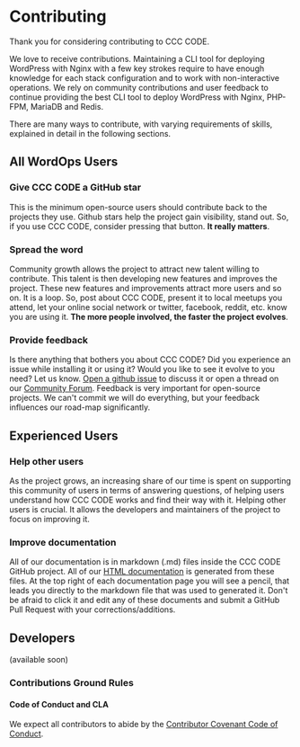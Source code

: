 # Contributing

Thank you for considering contributing to CCC CODE.

We love to receive contributions. Maintaining a CLI tool for deploying WordPress with Nginx with a few key strokes require to have enough knowledge for each stack configuration and to work with non-interactive operations. We rely on community contributions and user feedback to continue providing the best CLI tool to deploy WordPress with Nginx, PHP-FPM, MariaDB and Redis.

There are many ways to contribute, with varying requirements of skills, explained in detail in the following sections.

## All WordOps Users

### Give CCC CODE a GitHub star

This is the minimum open-source users should contribute back to the projects they use. Github stars help the project gain visibility, stand out. So, if you use CCC CODE, consider pressing that button. **It really matters**.

### Spread the word

Community growth allows the project to attract new talent willing to contribute. This talent is then developing new features and improves the project. These new features and improvements attract more users and so on. It is a loop. So, post about CCC CODE, present it to local meetups you attend, let your online social network or twitter, facebook, reddit, etc. know you are using it. **The more people involved, the faster the project evolves**.

### Provide feedback

Is there anything that bothers you about CCC CODE? Did you experience an issue while installing it or using it? Would you like to see it evolve to you need? Let us know. [Open a github issue](https://github.com/collective-context/ccc-code/issues) to discuss it or open a thread on our [Community Forum](https://community.collective-context.org/). Feedback is very important for open-source projects. We can't commit we will do everything, but your feedback influences our road-map significantly.

## Experienced Users

### Help other users

As the project grows, an increasing share of our time is spent on supporting this community of users in terms of answering questions, of helping users understand how CCC CODE works and find their way with it. Helping other users is crucial. It allows the developers and maintainers of the project to focus on improving it.

### Improve documentation

All of our documentation is in markdown (.md) files inside the CCC CODE GitHub project. All of our [HTML documentation](https://docs.ccc-code.net) is generated from these files. At the top right of each documentation page you will see a pencil, that leads you directly to the markdown file that was used to generated it. Don't be afraid to click it and edit any of these documents and submit a GitHub Pull Request with your corrections/additions.

## Developers

(available soon)

### Contributions Ground Rules

#### Code of Conduct and CLA

We expect all contributors to abide by the [Contributor Covenant Code of Conduct](CODE_OF_CONDUCT.md).

<!-- Zuletzt bearbeitet: 2025-10-30 -->
